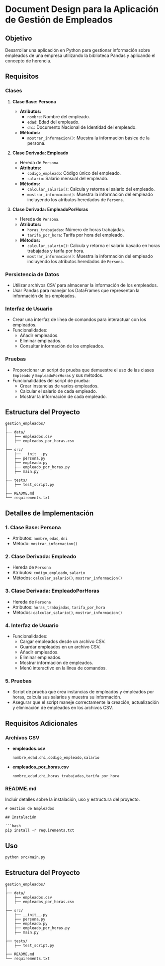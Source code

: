 # Document Design para la Aplicación de Gestión de Empleados

## Objetivo

Desarrollar una aplicación en Python para gestionar información sobre empleados de una empresa utilizando la biblioteca Pandas y aplicando el concepto de herencia.

## Requisitos

### Clases

1. **Clase Base: Persona**
    - **Atributos:**
        - `nombre`: Nombre del empleado.
        - `edad`: Edad del empleado.
        - `dni`: Documento Nacional de Identidad del empleado.
    - **Métodos:**
        - `mostrar_informacion()`: Muestra la información básica de la persona.

2. **Clase Derivada: Empleado**
    - Hereda de `Persona`.
    - **Atributos:**
        - `codigo_empleado`: Código único del empleado.
        - `salario`: Salario mensual del empleado.
    - **Métodos:**
        - `calcular_salario()`: Calcula y retorna el salario del empleado.
        - `mostrar_informacion()`: Muestra la información del empleado incluyendo los atributos heredados de `Persona`.

3. **Clase Derivada: EmpleadoPorHoras**
    - Hereda de `Persona`.
    - **Atributos:**
        - `horas_trabajadas`: Número de horas trabajadas.
        - `tarifa_por_hora`: Tarifa por hora del empleado.
    - **Métodos:**
        - `calcular_salario()`: Calcula y retorna el salario basado en horas trabajadas y tarifa por hora.
        - `mostrar_informacion()`: Muestra la información del empleado incluyendo los atributos heredados de `Persona`.

### Persistencia de Datos

- Utilizar archivos CSV para almacenar la información de los empleados.
- Usar Pandas para manejar los DataFrames que representan la información de los empleados.

### Interfaz de Usuario

- Crear una interfaz de línea de comandos para interactuar con los empleados.
- Funcionalidades:
    - Añadir empleados.
    - Eliminar empleados.
    - Consultar información de los empleados.

### Pruebas

- Proporcionar un script de prueba que demuestre el uso de las clases `Empleado` y `EmpleadoPorHoras` y sus métodos.
- Funcionalidades del script de prueba:
    - Crear instancias de varios empleados.
    - Calcular el salario de cada empleado.
    - Mostrar la información de cada empleado.

## Estructura del Proyecto

```
gestion_empleados/
│
├── data/
│   ├── empleados.csv
│   ├── empleados_por_horas.csv
│
├── src/
│   ├── __init__.py
│   ├── persona.py
│   ├── empleado.py
│   ├── empleado_por_horas.py
│   ├── main.py
│
├── tests/
│   ├── test_script.py
│
├── README.md
└── requirements.txt
```

## Detalles de Implementación

### 1. Clase Base: Persona

- Atributos: `nombre`, `edad`, `dni`
- Método: `mostrar_informacion()`

### 2. Clase Derivada: Empleado

- Hereda de `Persona`
- Atributos: `codigo_empleado`, `salario`
- Métodos: `calcular_salario()`, `mostrar_informacion()`

### 3. Clase Derivada: EmpleadoPorHoras

- Hereda de `Persona`
- Atributos: `horas_trabajadas`, `tarifa_por_hora`
- Métodos: `calcular_salario()`, `mostrar_informacion()`

### 4. Interfaz de Usuario

- Funcionalidades:
    - Cargar empleados desde un archivo CSV.
    - Guardar empleados en un archivo CSV.
    - Añadir empleados.
    - Eliminar empleados.
    - Mostrar información de empleados.
    - Menú interactivo en la línea de comandos.

### 5. Pruebas

- Script de prueba que crea instancias de empleados y empleados por horas, calcula sus salarios y muestra su información.
- Asegurar que el script maneje correctamente la creación, actualización y eliminación de empleados en los archivos CSV.

## Requisitos Adicionales

### Archivos CSV

- **empleados.csv**
  ```csv
  nombre,edad,dni,codigo_empleado,salario
  ```

- **empleados_por_horas.csv**
  ```csv
  nombre,edad,dni,horas_trabajadas,tarifa_por_hora
  ```

### README.md

Incluir detalles sobre la instalación, uso y estructura del proyecto.

```
# Gestión de Empleados

## Instalación

```bash
pip install -r requirements.txt
```

## Uso

```bash
python src/main.py
```

## Estructura del Proyecto

```
gestion_empleados/
│
├── data/
│   ├── empleados.csv
│   ├── empleados_por_horas.csv
│
├── src/
│   ├── __init__.py
│   ├── persona.py
│   ├── empleado.py
│   ├── empleado_por_horas.py
│   ├── main.py
│
├── tests/
│   ├── test_script.py
│
├── README.md
└── requirements.txt
```